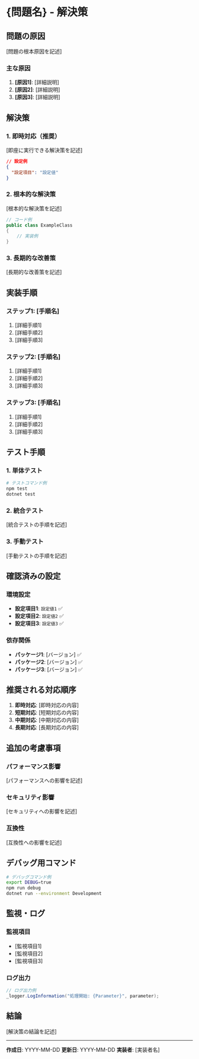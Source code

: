 # {問題名} - 解決策

## 問題の原因

[問題の根本原因を記述]

### 主な原因
1. **[原因1]**: [詳細説明]
2. **[原因2]**: [詳細説明]
3. **[原因3]**: [詳細説明]

## 解決策

### 1. 即時対応（推奨）

[即座に実行できる解決策を記述]

```json
// 設定例
{
  "設定項目": "設定値"
}
```

### 2. 根本的な解決策

[根本的な解決策を記述]

```csharp
// コード例
public class ExampleClass
{
    // 実装例
}
```

### 3. 長期的な改善策

[長期的な改善策を記述]

## 実装手順

### ステップ1: [手順名]
1. [詳細手順1]
2. [詳細手順2]
3. [詳細手順3]

### ステップ2: [手順名]
1. [詳細手順1]
2. [詳細手順2]
3. [詳細手順3]

### ステップ3: [手順名]
1. [詳細手順1]
2. [詳細手順2]
3. [詳細手順3]

## テスト手順

### 1. 単体テスト
```bash
# テストコマンド例
npm test
dotnet test
```

### 2. 統合テスト
[統合テストの手順を記述]

### 3. 手動テスト
[手動テストの手順を記述]

## 確認済みの設定

### 環境設定
- **設定項目1**: `設定値1` ✅
- **設定項目2**: `設定値2` ✅
- **設定項目3**: `設定値3` ✅

### 依存関係
- **パッケージ1**: [バージョン] ✅
- **パッケージ2**: [バージョン] ✅
- **パッケージ3**: [バージョン] ✅

## 推奨される対応順序

1. **即時対応**: [即時対応の内容]
2. **短期対応**: [短期対応の内容]
3. **中期対応**: [中期対応の内容]
4. **長期対応**: [長期対応の内容]

## 追加の考慮事項

### パフォーマンス影響
[パフォーマンスへの影響を記述]

### セキュリティ影響
[セキュリティへの影響を記述]

### 互換性
[互換性への影響を記述]

## デバッグ用コマンド

```bash
# デバッグコマンド例
export DEBUG=true
npm run debug
dotnet run --environment Development
```

## 監視・ログ

### 監視項目
- [監視項目1]
- [監視項目2]
- [監視項目3]

### ログ出力
```csharp
// ログ出力例
_logger.LogInformation("処理開始: {Parameter}", parameter);
```

## 結論

[解決策の結論を記述]

---

**作成日**: YYYY-MM-DD
**更新日**: YYYY-MM-DD
**実装者**: [実装者名]

